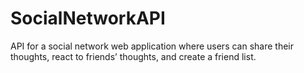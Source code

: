 # SocialNetworkAPI
API for a social network web application where users can share their thoughts, react to friends’ thoughts, and create a friend list.
